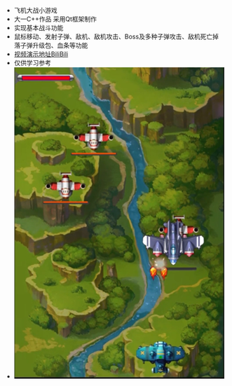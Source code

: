 * 飞机大战小游戏
* 大一C++作品 采用Qt框架制作
* 实现基本战斗功能
* 鼠标移动、发射子弹、敌机、敌机攻击、Boss及多种子弹攻击、敌机死亡掉落子弹升级包、血条等功能
* [视频演示地址BiliBili](https://www.bilibili.com/video/BV1Zv4y1u7Zu)
* 仅供学习参考
* ![演示图](PlaneWar/Image/Untitled.png)
